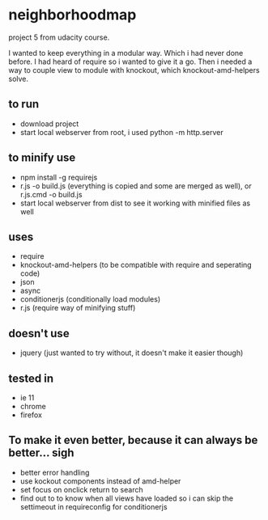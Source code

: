 # neighborhoodmap
project 5 from udacity course.

I wanted to keep everything in a modular way. Which i had never done before. I had heard of require so i wanted to give it a go. Then i needed a way to couple view to module with knockout, which knockout-amd-helpers solve.

## to run

* download project
* start local webserver from root, i used python -m http.server

## to minify use

* npm install -g requirejs
* r.js -o build.js (everything is copied and some are merged as well), or r.js.cmd -o build.js
* start local webserver from dist to see it working with minified files as well

## uses

* require
* knockout-amd-helpers (to be compatible with require and seperating code)
* json
* async
* conditionerjs (conditionally load modules)
* r.js (require way of minifying stuff)

## doesn't use

* jquery (just wanted to try without, it doesn't make it easier though)

## tested in

* ie 11
* chrome
* firefox

## To make it even better, because it can always be better... sigh

* better error handling
* use kockout components instead of amd-helper
* set focus on onclick return to search
* find out to to know when all views have loaded so i can skip the settimeout in requireconfig for conditionerjs